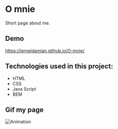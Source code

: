 # O mnie
Short page about me.
## Demo
https://jernejdamian.github.io/O-mnie/
## Technologies used in this project:
- HTML
- CSS
- Java Script
- BEM
## Gif my page
![Animation](https://user-images.githubusercontent.com/108942033/210182174-fbd17a54-9c30-42b2-bdc6-e1fb76f27c5c.gif)

